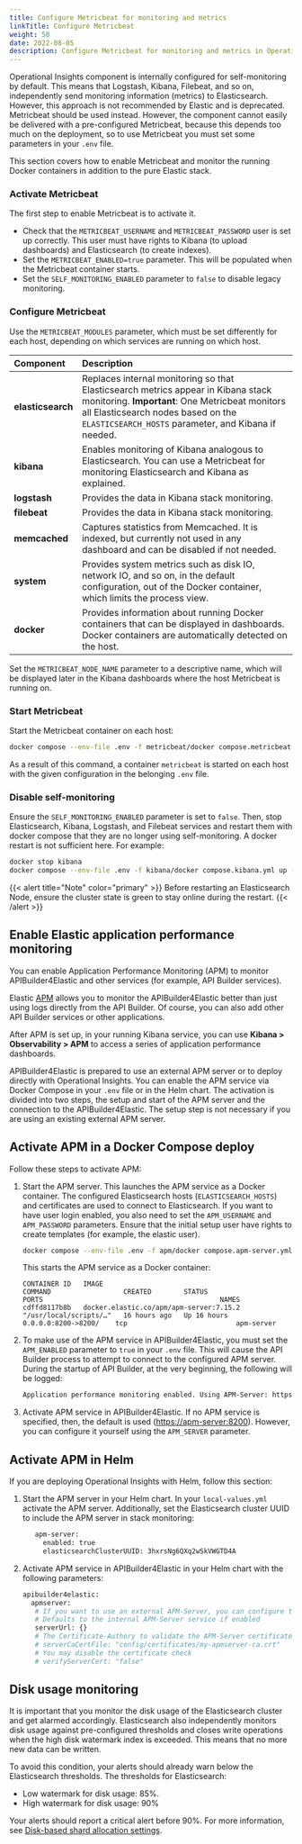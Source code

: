 ```yaml
---
title: Configure Metricbeat for monitoring and metrics
linkTitle: Configure Metricbeat
weight: 50
date: 2022-08-05
description: Configure Metricbeat for monitoring and metrics in Operational Insights component deployed either in a Docker Compose environment or in Helm charts.
---
```


Operational Insights component is internally configured for self-monitoring by default. This means that Logstash, Kibana, Filebeat, and so on, independently send monitoring information (metrics) to Elasticsearch. However, this approach is not recommended by Elastic and is deprecated. Metricbeat should be used instead. However, the component cannot easily be delivered with a pre-configured Metricbeat, because this depends too much on the deployment, so to use Metricbeat you must set some parameters in your `.env` file.

This section covers how to enable Metricbeat and monitor the running Docker containers in addition to the pure Elastic stack.

### Activate Metricbeat

The first step to enable Metricbeat is to activate it.

* Check that the `METRICBEAT_USERNAME` and `METRICBEAT_PASSWORD` user is set up correctly. This user must have rights to Kibana (to upload dashboards) and Elasticsearch (to create indexes).
* Set the `METRICBEAT_ENABLED=true` parameter. This will be populated when the Metricbeat container starts.
* Set the `SELF_MONITORING_ENABLED` parameter to `false` to disable legacy monitoring.

### Configure Metricbeat

Use the `METRICBEAT_MODULES` parameter, which must be set differently for each host, depending on which services are running on which host.

| Component              | Description                           |
| :---                   | :---                                  |
| **elasticsearch**      | Replaces internal monitoring so that Elasticsearch metrics appear in Kibana stack monitoring. **Important**: One Metricbeat monitors all Elasticsearch nodes based on the `ELASTICSEARCH_HOSTS` parameter, and Kibana if needed.                                   |
| **kibana**             | Enables monitoring of Kibana analogous to Elasticsearch. You can use a Metricbeat for monitoring Elasticsearch and Kibana as explained. |
| **logstash**           | Provides the data in Kibana stack monitoring. |
| **filebeat**           | Provides the data in Kibana stack monitoring. |
| **memcached**          | Captures statistics from Memcached. It is indexed, but currently not used in any dashboard and can be disabled if not needed. |
| **system**             | Provides system metrics such as disk IO, network IO, and so on, in the default configuration, out of the Docker container, which limits the process view. |
| **docker**             | Provides information about running Docker containers that can be displayed in dashboards. Docker containers are automatically detected on the host. |

Set the `METRICBEAT_NODE_NAME` parameter to a descriptive name, which will be displayed later in the Kibana dashboards where the host Metricbeat is running on.

### Start Metricbeat

Start the Metricbeat container on each host:

```bash
docker compose --env-file .env -f metricbeat/docker compose.metricbeat.yml up -d
```

As a result of this command, a container `metricbeat` is started on each host with the given configuration in the belonging `.env` file.

### Disable self-monitoring

Ensure the `SELF_MONITORING_ENABLED` parameter is set to `false`. Then, stop Elasticsearch, Kibana, Logstash, and Filebeat services and restart them with docker compose that they are no longer using self-monitoring. A docker restart is not sufficient here. For example:

```bash
docker stop kibana
docker compose --env-file .env -f kibana/docker compose.kibana.yml up -d
```

{{< alert title="Note" color="primary" >}}
Before restarting an Elasticsearch Node, ensure the cluster state is green to stay online during the restart.
{{< /alert >}}

## Enable Elastic application performance monitoring

You can enable Application Performance Monitoring (APM) to monitor APIBuilder4Elastic and other services (for example, API Builder services).

Elastic [APM](https://www.elastic.co/observability/application-performance-monitoring) allows you to monitor the APIBuilder4Elastic better than just using logs directly from the API Builder. Of course, you can also add other API Builder services or other applications.

After APM is set up, in your running Kibana service, you can use **Kibana > Observability > APM** to access a series of application performance dashboards.

APIBuilder4Elastic is prepared to use an external APM server or to deploy directly with Operational Insights. You can enable the APM service via Docker Compose in your `.env` file or in the Helm chart. The activation is divided into two steps, the setup and start of the APM server and the connection to the APIBuilder4Elastic. The setup step is not necessary if you are using an existing external APM server.

## Activate APM in a Docker Compose deploy

Follow these steps to activate APM:

1. Start the APM server. This launches the APM service as a Docker container. The configured Elasticsearch hosts (`ELASTICSEARCH_HOSTS`) and certificates are used to connect to Elasticsearch. If you want to have user login enabled, you also need to set the `APM_USERNAME` and `APM_PASSWORD` parameters. Ensure that the initial setup user have rights to create templates (for example, the elastic user).

    ```bash
    docker compose --env-file .env -f apm/docker compose.apm-server.yml up -d
    ```

    This starts the APM service as a Docker container:

    ```none
    CONTAINER ID   IMAGE                                                  COMMAND                  CREATED        STATUS                      PORTS                                            NAMES
    cdffd8117b8b   docker.elastic.co/apm/apm-server:7.15.2                "/usr/local/scripts/…"   16 hours ago   Up 16 hours             0.0.0.0:8200->8200/    tcp                           apm-server
    ```

2. To make use of the APM service in APIBuilder4Elastic, you must set the `APM_ENABLED` parameter to `true` in your `.env` file. This will cause the API Builder process to attempt to connect to the configured APM server. During the startup of API Builder, at the very beginning, the following will be logged:

    ```bash
    Application performance monitoring enabled. Using APM-Server: https://axway-elk-apm-server:8200
    ```

3. Activate APM service in APIBuilder4Elastic. If no APM service is specified, then, the default is used (<https://apm-server:8200>). However, you can configure it yourself using the `APM_SERVER` parameter.

## Activate APM in Helm

If you are deploying Operational Insights with Helm, follow this section:

1. Start the APM server in your Helm chart. In your `local-values.yml` activate the APM server. Additionally, set the Elasticsearch cluster UUID to include the APM server in stack monitoring:

    ```bash
       apm-server:
         enabled: true
         elasticsearchClusterUUID: 3hxrsNg6QXq2wSkVWGTD4A
    ```

2. Activate APM service in APIBuilder4Elastic in your Helm chart with the following parameters:

    ```bash
    apibuilder4elastic:
      apmserver:
       # If you want to use an external APM-Server, you can configure the URL here. 
       # Defaults to the internal APM-Server service if enabled
       serverUrl: {}
       # The Certificate-Authory to validate the APM-Server certificate
       # serverCaCertFile: "config/certificates/my-apmserver-ca.crt"
       # You may disable the certificate check
       # verifyServerCert: "false"
    ```

## Disk usage monitoring

It is important that you monitor the disk usage of the Elasticsearch cluster and get alarmed accordingly. Elasticsearch also independently monitors disk usage against pre-configured thresholds and closes write operations when the high disk watermark index is exceeded. This means that no more new data can be written.

To avoid this condition, your alerts should already warn below the Elasticsearch thresholds. The thresholds for Elasticsearch:

* Low watermark for disk usage: 85%.
* High watermark for disk usage: 90%

Your alerts should report a critical alert before 90%. For more information, see [Disk-based shard allocation settings](https://www.elastic.co/guide/en/elasticsearch/reference/7.16/modules-cluster.html#disk-based-shard-allocation).
